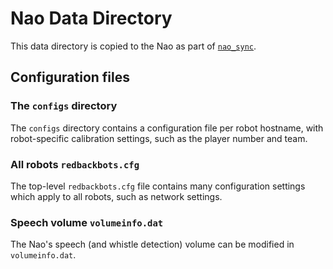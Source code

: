 # Nao Data Directory

This data directory is copied to the Nao as part of [`nao_sync`][nao-sync].


## Configuration files

### The `configs` directory

The `configs` directory contains a configuration file per robot hostname, with
robot-specific calibration settings, such as the player number and team.


### All robots `redbackbots.cfg`

The top-level `redbackbots.cfg` file contains many configuration
settings which apply to all robots, such as network settings.


### Speech volume `volumeinfo.dat`

The Nao's speech (and whistle detection) volume can be modified in 
`volumeinfo.dat`.


[nao-sync]: /bin/nao_sync
